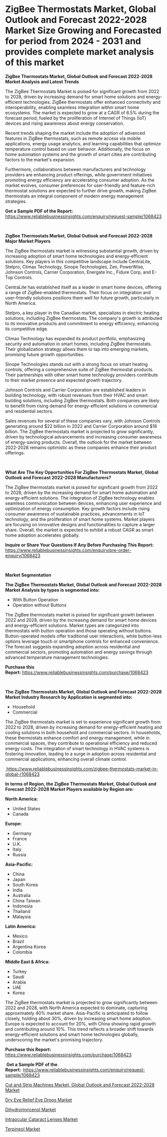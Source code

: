 <p><h1>ZigBee Thermostats Market, Global Outlook and Forecast 2022-2028 Market Size Growing and Forecasted for period from 2024 - 2031 and provides complete market analysis of this market</h1></p><p><strong>ZigBee Thermostats Market, Global Outlook and Forecast 2022-2028 Market Analysis and Latest Trends</strong></p>
<p><p>The ZigBee Thermostats Market is poised for significant growth from 2022 to 2028, driven by increasing demand for smart home solutions and energy-efficient technologies. ZigBee thermostats offer enhanced connectivity and interoperability, enabling seamless integration within smart home ecosystems. The market is expected to grow at a CAGR of 6.5% during the forecast period, fueled by the proliferation of Internet of Things (IoT) devices and rising awareness about energy conservation.</p><p>Recent trends shaping the market include the adoption of advanced features in ZigBee thermostats, such as remote access via mobile applications, energy usage analytics, and learning capabilities that optimize temperature control based on user behavior. Additionally, the focus on home automation systems and the growth of smart cities are contributing factors to the market's expansion. </p><p>Furthermore, collaborations between manufacturers and technology providers are enhancing product offerings, while government initiatives promoting energy efficiency are accelerating consumer adoption. As the market evolves, consumer preferences for user-friendly and feature-rich thermostat solutions are expected to further drive growth, making ZigBee thermostats an integral component of modern energy management strategies.</p></p>
<p><strong>Get a Sample PDF of the Report:&nbsp;</strong> <a href="https://www.reliablebusinessinsights.com/enquiry/request-sample/1068423">https://www.reliablebusinessinsights.com/enquiry/request-sample/1068423</a></p>
<p>&nbsp;</p>
<p><strong>ZigBee Thermostats Market, Global Outlook and Forecast 2022-2028 Major Market Players</strong></p>
<p><p>The ZigBee thermostats market is witnessing substantial growth, driven by increasing adoption of smart home technologies and energy-efficient solutions. Key players in this competitive landscape include CentraLite, Stelpro, Climax Technology, Sinope Technologies, Zen, PowerWise, Johnson Controls, Carrier Corporation, Energate Inc., Fidure Corp, and E-Top Controls.</p><p>CentraLite has established itself as a leader in smart home devices, offering a range of ZigBee-enabled thermostats. Their focus on integration and user-friendly solutions positions them well for future growth, particularly in North America.</p><p>Stelpro, a key player in the Canadian market, specializes in electric heating solutions, including ZigBee thermostats. The company's growth is attributed to its innovative products and commitment to energy efficiency, enhancing its competitive edge.</p><p>Climax Technology has expanded its product portfolio, emphasizing security and automation in smart homes, including ZigBee thermostats. Their globalization strategy allows them to tap into emerging markets, promising future growth opportunities.</p><p>Sinope Technologies stands out with a strong focus on smart heating controls, offering a comprehensive suite of ZigBee thermostat products. Their partnerships with other smart home technology providers contribute to their market presence and expected growth trajectory.</p><p>Johnson Controls and Carrier Corporation are established leaders in building technology, with robust revenues from their HVAC and smart building solutions, including ZigBee thermostats. Both companies are likely to benefit from rising demand for energy-efficient solutions in commercial and residential sectors.</p><p>Sales revenues for several of these companies vary, with Johnson Controls generating around $22 billion in 2022 and Carrier Corporation around $18 billion. The ZigBee thermostats market is projected to grow significantly, driven by technological advancements and increasing consumer awareness of energy-saving products. Overall, the outlook for the market between 2022-2028 remains optimistic as these companies enhance their product offerings.</p></p>
<p>&nbsp;</p>
<p><strong>What Are The Key Opportunities For ZigBee Thermostats Market, Global Outlook and Forecast 2022-2028 Manufacturers?</strong></p>
<p><p>The ZigBee thermostats market is poised for significant growth from 2022 to 2028, driven by the increasing demand for smart home automation and energy-efficient solutions. The integration of ZigBee technology enables seamless communication between devices, enhancing user experience and optimization of energy consumption. Key growth factors include rising consumer awareness of sustainable practices, advancements in IoT technology, and the proliferation of smart home systems. Market players are focusing on innovative designs and functionalities to capture a larger share. Overall, the market is expected to exhibit a robust CAGR as smart home adoption accelerates globally.</p></p>
<p><strong>Inquire or Share Your Questions If Any Before Purchasing This Report:</strong> <a href="https://www.reliablebusinessinsights.com/enquiry/pre-order-enquiry/1068423">https://www.reliablebusinessinsights.com/enquiry/pre-order-enquiry/1068423</a></p>
<p>&nbsp;</p>
<p><strong>Market Segmentation</strong></p>
<p><strong>The ZigBee Thermostats Market, Global Outlook and Forecast 2022-2028 Market Analysis by types is segmented into:</strong></p>
<p><ul><li>With Button Operation</li><li>Operation without Buttons</li></ul></p>
<p><p>The ZigBee thermostats market is poised for significant growth between 2022 and 2028, driven by the increasing demand for smart home devices and energy-efficient solutions. Market types are categorized into thermostats with button operation and those operating without buttons. Button-operated models offer traditional user interactions, while button-less options leverage touch or smartphone controls for enhanced convenience. The forecast suggests expanding adoption across residential and commercial sectors, promoting automation and energy savings through advanced temperature management technologies.</p></p>
<p><strong>Purchase this Report:&nbsp;</strong><a href="https://www.reliablebusinessinsights.com/purchase/1068423">https://www.reliablebusinessinsights.com/purchase/1068423</a></p>
<p>&nbsp;</p>
<p><strong>The ZigBee Thermostats Market, Global Outlook and Forecast 2022-2028 Market Industry Research by Application is segmented into:</strong></p>
<p><ul><li>Household</li><li>Commercial</li></ul></p>
<p><p>The ZigBee thermostats market is set to experience significant growth from 2022 to 2028, driven by increasing demand for energy-efficient heating and cooling solutions in both household and commercial sectors. In households, these thermostats enhance comfort and energy management, while in commercial spaces, they contribute to operational efficiency and reduced energy costs. The integration of smart technology in HVAC systems is fostering innovation, leading to a surge in adoption across residential and commercial applications, enhancing overall climate control.</p></p>
<p><a href="https://www.reliablebusinessinsights.com/zigbee-thermostats-market-in-global-r1068423">&nbsp;https://www.reliablebusinessinsights.com/zigbee-thermostats-market-in-global-r1068423</a></p>
<p><strong>In terms of Region, the ZigBee Thermostats Market, Global Outlook and Forecast 2022-2028 Market Players available by Region are:</strong></p>
<p>
    <p> <strong> North America: </strong>
        <ul>
            <li>United States</li>
            <li>Canada</li>
        </ul>
        </p> 
    <p> <strong> Europe: </strong>
        <ul>
            <li>Germany</li>
            <li>France</li>
            <li>U.K.</li>
            <li>Italy</li>
            <li>Russia</li>
        </ul>
        </p> 
    <p> <strong> Asia-Pacific: </strong>
        <ul>
            <li>China</li>
            <li>Japan</li>
            <li>South Korea</li>
            <li>India</li>
            <li>Australia</li>
            <li>China Taiwan</li>
            <li>Indonesia</li>
            <li>Thailand</li>
            <li>Malaysia</li>
        </ul>
        </p> 
    <p> <strong> Latin America: </strong>
        <ul>
            <li>Mexico</li>
            <li>Brazil</li>
            <li>Argentina Korea</li>
            <li>Colombia</li>
        </ul>
        </p> 
    <p> <strong> Middle East & Africa: </strong>
        <ul>
            <li>Turkey</li>
            <li>Saudi</li>
            <li>Arabia</li>
            <li>UAE</li>
            <li>Korea</li>
        </ul>
    </p>
    </p>
<p><p>The ZigBee thermostats market is projected to grow significantly between 2022 and 2028, with North America expected to dominate, capturing approximately 40% market share. Asia-Pacific is anticipated to follow closely, holding about 30%, driven by increasing smart home adoption. Europe is expected to account for 20%, with China showing rapid growth and contributing around 10%. This trend reflects a broader shift towards energy-efficient solutions and smart home technologies globally, underscoring the market's promising trajectory.</p></p>
<p><strong>Purchase this Report: </strong><a href="https://www.reliablebusinessinsights.com/purchase/1068423">https://www.reliablebusinessinsights.com/purchase/1068423</a></p>
<p>&nbsp;<strong>Get a Sample PDF of the Report:&nbsp;&nbsp;</strong><a href="https://www.reliablebusinessinsights.com/enquiry/request-sample/1068423">https://www.reliablebusinessinsights.com/enquiry/request-sample/1068423</a></p>
<p><strong></strong></p>
<p><p><a href="https://github.com/WayneGriffin411/Market-Research-Report-List-1/blob/main/cut-and-strip-machines-market-global-outlook-and-forecast-2022-2028-market.md">Cut and Strip Machines Market, Global Outlook and Forecast 2022-2028 Market</a></p><p><a href="https://www.linkedin.com/pulse/dry-eye-relief-drops-market-insights-product-type-application-9pryf?trackingId=iIyuwnjRTm6qIMdNNoobMA%3D%3D">Dry Eye Relief Eye Drops Market</a></p><p><a href="https://issuu.com/reportprime-2/docs/dihydromyrcenol-market-size-2030.pp_fc577603bcd143">Dihydromyrcenol Market</a></p><p><a href="https://www.linkedin.com/pulse/booming-intraocular-cataract-lenses-market-sector-analysis-ibrge?trackingId=TF1gpoe9QbyV4f%2B5ete1rA%3D%3D">Intraocular Cataract Lenses Market</a></p><p><a href="https://issuu.com/reportprime-2/docs/terpineol-market-size-2030.pptx_e70f8778aab6a8">Terpineol Market</a></p></p>